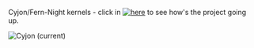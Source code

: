 Cyjon/Fern-Night kernels - click in [![here](https://github.com/users/CorruptedByCPU/projects/3/views/1)](https://github.com/users/CorruptedByCPU/projects/3/views/3?layout=table) to see how's the project going up.

![Cyjon (current)](https://blackdev.org/shot/current.png?raw=true)
